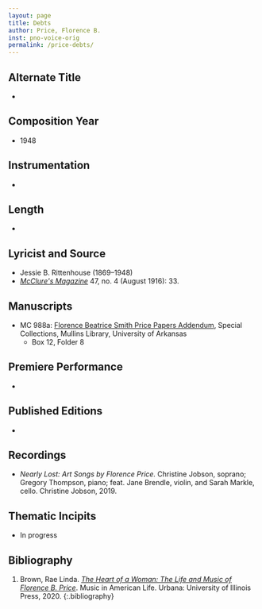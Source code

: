 ```yaml
---
layout: page
title: Debts
author: Price, Florence B.
inst: pno-voice-orig
permalink: /price-debts/
---
```


## Alternate Title
- 

## Composition Year
- 1948

## Instrumentation
- 

## Length
- 

## Lyricist and Source
- Jessie B. Rittenhouse (1869&ndash;1948)
- [*McClure's Magazine*](https://books.google.com/books?id=3NU5AQAAMAAJ) 47, no. 4 (August 1916): 33.

## Manuscripts
- MC 988a: <a href=https://uark.as.atlas-sys.com/repositories/2/resources/1522 target="_blank">Florence Beatrice Smith Price Papers Addendum</a>, Special Collections, Mullins Library, University of Arkansas
    * Box 12, Folder 8

## Premiere Performance
- 

## Published Editions
- 

## Recordings
- *Nearly Lost: Art Songs by Florence Price.* Christine Jobson, soprano; Gregory Thompson, piano; feat. Jane Brendle, violin, and Sarah Markle, cello. Christine Jobson, 2019.

## Thematic Incipits
- In progress

## Bibliography
1. Brown, Rae Linda. <a href="https://www.worldcat.org/title/1122800180" target="_blank">*The Heart of a Woman: The Life and Music of Florence B. Price*</a>. Music in American Life. Urbana: University of Illinois Press, 2020.
{:.bibliography}

